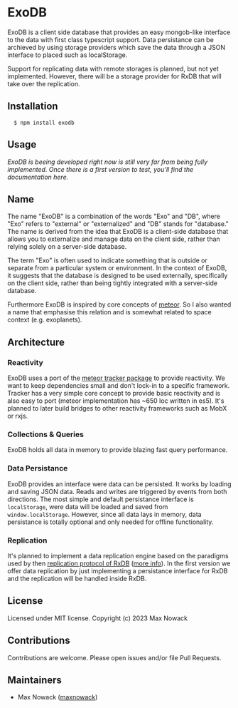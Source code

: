 # ExoDB

ExoDB is a client side database that provides an easy mongob-like interface to the data with first class typescript support.
Data persistance can be archieved by using storage providers which save the data through a JSON interface to placed such as localStorage.

Support for replicating data with remote storages is planned, but not yet implemented.
However, there will be a storage provider for RxDB that will take over the replication.

## Installation

````
  $ npm install exodb
````

## Usage

*ExoDB is beeing developed right now is still very far from being fully implemented. Once there is a first version to test, you'll find the documentation here.*

## Name

The name "ExoDB" is a combination of the words "Exo" and "DB", where "Exo" refers to "external" or "externalized" and "DB" stands for "database." The name is derived from the idea that ExoDB is a client-side database that allows you to externalize and manage data on the client side, rather than relying solely on a server-side database.

The term "Exo" is often used to indicate something that is outside or separate from a particular system or environment. In the context of ExoDB, it suggests that the database is designed to be used externally, specifically on the client side, rather than being tightly integrated with a server-side database.

Furthermore ExoDB is inspired by core concepts of [meteor](https://github.com/meteor/meteor). So I also wanted a name that emphasise this relation and is somewhat related to space context (e.g. exoplanets). 

## Architecture

### Reactivity

ExoDB uses a port of the [meteor tracker package](https://github.com/meteor/meteor/tree/devel/packages/tracker) to provide reactivity. We want to keep dependencies small and don't lock-in to a specific framework. Tracker has a very simple core concept to provide basic reactivity and is also easy to port (meteor implementation has ~650 loc written in es5).
It's planned to later build bridges to other reactivity frameworks such as MobX or rxjs.

### Collections & Queries

ExoDB holds all data in memory to provide blazing fast query performance. 

### Data Persistance

ExoDB provides an interface were data can be persisted. It works by loading and saving JSON data. Reads and writes are triggered by events from both directions.
The most simple and default persistance interface is `localStorage`, were data will be loaded and saved from `window.localStorage`. However, since all data lays in memory, data persistance is totally optional and only needed for offline functionality.

### Replication

It's planned to implement a data replication engine based on the paradigms used by then [replication protocol of RxDB](https://rxdb.info/replication.html) ([more info](https://github.com/pubkey/rxdb/issues/3883)).
In the first version we offer data replication by just implementing a persistance interface for RxDB and the replication will be handled inside RxDB.

## License
Licensed under MIT license. Copyright (c) 2023 Max Nowack

## Contributions
Contributions are welcome. Please open issues and/or file Pull Requests.

## Maintainers
- Max Nowack ([maxnowack](https://github.com/maxnowack))
